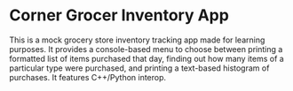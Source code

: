 # Corner Grocer Inventory App
This is a mock grocery store inventory tracking app made for learning purposes. It provides a console-based menu to choose between printing a formatted list of items purchased that day, finding out how many items of a particular type were purchased, and printing a text-based histogram of purchases. It features C++/Python interop.
